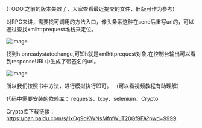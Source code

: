 (TODO:之前的版本失效了，大家查看最近提交的文件，旧版可作为参考)

对RPC来讲，需要找可调用的方法入口，像头条系这种在send后重写url的，可以通过查找xmlhttprequest堆栈来定位。


![image](https://user-images.githubusercontent.com/45314745/171310204-09a84299-544e-4fd2-bc1f-bc6cd61e2284.png)


找到h.onreadystatechange,可知h就是xmlhttprequest对象.在控制台输出可以看到responseURL中生成了带签名的url。


![image](https://user-images.githubusercontent.com/45314745/171310487-323cd907-0105-4946-b9b9-f3f88e00c4f1.png)


所以我们按照书中方法，进行模拟执行即可。 （可以看视频教程有助理解）


代码中需要安装的依赖库： requests、lxpy、selenium、Crypto

Crypto库下载链接：https://pan.baidu.com/s/1xOg9qKWNsMfmWuT20Gf9FA?pwd=9999

